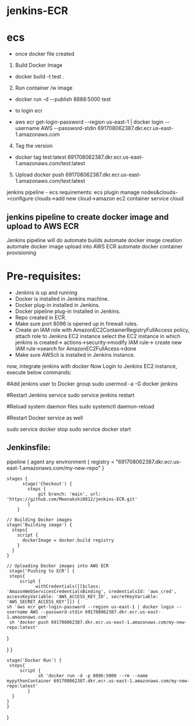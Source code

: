 # jenkins-ECR
# ecs

- once docker file created
1. Build Docker Image
- docker build -t test .

2. Run container /w image
- docker run -d --publish 8888:5000 test

- to login ecr
- aws ecr get-login-password --region us-east-1 | docker login --username AWS --password-stdin 691708062387.dkr.ecr.us-east-1.amazonaws.com
4. Tag the version
- docker tag test:latest 691708062387.dkr.ecr.us-east-1.amazonaws.com/test:latest
5. Upload
docker push 691708062387.dkr.ecr.us-east-1.amazonaws.com/test:latest

jenkins pipeline - ecs
requirements:
ecs plugin
manage nodes&clouds->configure clouds->add new cloud->amazon ec2 container service cloud



## jenkins pipeline to create docker image and upload to AWS ECR


 
Jenkins pipeline will do
automate builds
automate docker image creation
automate docker image upload into AWS ECR
automate docker container provisioning

# Pre-requisites:
- Jenkins is up and running
- Docker is installed in Jenkins machine.
- Docker plug-in installed in Jenkins.
- Docker pipeline plug-in installed in Jenkins.
- Repo created in ECR.
- Make sure port 8096 is opened up in firewall rules. 
- Create an IAM role with AmazonEC2ContainerRegistryFullAccess policy, attach role to Jenkins EC2 instance
select the EC2 instance in which jenkins is created-> actions->security->modify IAM rule-> create new IAM rule->search for AmazonEC2FullAcess->done
-  Make sure AWScli is installed in Jenkins instance.
 
now, integrate jenkins with docker
Now Login to Jenkins EC2 instance, execute below commands:

#Add jenkins user to Docker group
sudo usermod -a -G docker jenkins

#Restart Jenkins service
sudo service jenkins restart

#Reload system daemon files
sudo systemctl daemon-reload

#Restart Docker service as well

sudo service docker stop
sudo service docker start

## Jenkinsfile:

pipeline {
    agent any
    environment {
        registry = "691708062387.dkr.ecr.us-east-1.amazonaws.com/my-new-repo"
    }
   
    stages {
          stage('Checkout') {
            steps {
                git branch: 'main', url: 'https://github.com/Meenakshi0812/jenkins-ECR.git'
            }
        }
  
    // Building Docker images
    stage('Building image') {
      steps{
        script {
          dockerImage = docker.build registry
        }
      }
    }
   
    // Uploading Docker images into AWS ECR
     stage('Pushing to ECR') {
     steps{  
         script {
               withCredentials([[$class: 'AmazonWebServicesCredentialsBinding', credentialsId: 'aws_cred', accessKeyVariable: 'AWS_ACCESS_KEY_ID', secretKeyVariable: 'AWS_SECRET_ACCESS_KEY']]) {
    sh 'aws ecr get-login-password --region us-east-1 | docker login --username AWS --password-stdin 691708062387.dkr.ecr.us-east-1.amazonaws.com'
     sh 'docker push 691708062387.dkr.ecr.us-east-1.amazonaws.com/my-new-repo:latest'
}

}
      }
      
    stage('Docker Run') {
     steps{
         script {
                sh 'docker run -d -p 8096:5000 --rm --name mypythonContainer 691708062387.dkr.ecr.us-east-1.amazonaws.com/my-new-repo:latest'
            }
      }
    }
    }
}
